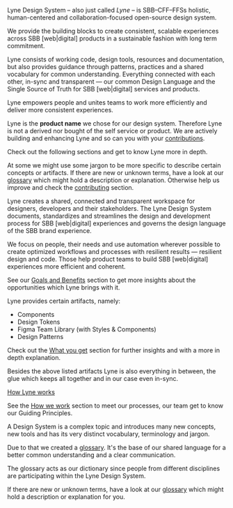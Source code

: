 <lyne-title level="1" text="All about Lyne Design System" class="page-title"></lyne-title>

Lyne Design System <span class="is-highlighted">– also just called *Lyne* –</span> is SBB–CFF–FFSs holistic, human-centered and collaboration-focused open-source design system.

We provide the building blocks to create consistent, scalable experiences across SBB [web|digital] products in a sustainable fashion with long term commitment.

Lyne consists of working code, design tools, resources and documentation, but also  provides guidance through patterns, practices and a shared vocabulary for common understanding. Everything connected with each other, <span class="is-highlighted">in-sync</span> and transparent — our common <span class="is-highlighted">Design Language</span> and the Single Source of Truth for SBB [web|digital] services and products.

Lyne empowers people and unites teams to work <span class="is-highlighted show-cash">more efficiently</span> and deliver <span class="is-highlighted show-cash">more consistent experiences</span>.

<div class="notification is-primary is-light">Lyne is the <strong>product name</strong> we chose for our design system. Therefore Lyne is not a derived nor bought of the self service or product. We are actively building and enhancing Lyne and so can you with your <a href="/contributing">contributions</a>.</div>

<lyne-title level="2" text="Lyne behind the scenes"></lyne-title>

Check out the following sections and get to know Lyne more in depth.

At some we might use some jargon to be more specific to describe certain concepts or artifacts. If there are new or unknown terms, have a look at our [glossary](/about/glossary/) which might hold a description or explanation. Otherwise help us improve and check the <a href="/contributing">contributing</a> section.


<lyne-title level="3" text="Goals and Benefits"></lyne-title>

Lyne creates a shared, connected and transparent workspace for designers, developers and their stakeholders. The Lyne Design System documents, standardizes and streamlines the design and development process for SBB [web|digital] experiences and governs the design language of the SBB brand experience.

We focus on people, their needs and use automation wherever possible to create optimized workflows and processes with resilient results — resilient design and code. Those help product teams to build SBB [web|digital] experiences more efficient and coherent. 

See our <span class="is-highlighted show-rocket-and-cash">[Goals and Benefits](/about/goals-and-benefits)</span> section to get more insights about the opportunities which Lyne brings with it.  

<lyne-title level="3" text="What you get"></lyne-title>

Lyne provides certain artifacts, namely:
* Components
* Design Tokens
* Figma Team Library (with Styles & Components)
* Design Patterns

Check out the [What you get](/about/what-you-get/) section for further insights and with a more in depth explanation.

Besides the above listed artifacts Lyne is also everything in between, the glue which keeps all together and in our case even in-sync. 

<lyne-title level="3" text="How Lyne works"></lyne-title>

[How Lyne works](/about/how-lyne-works/)

<lyne-title level="3" text="How we work"></lyne-title>

See the [How we work](/about/how-we-work/) section to meet our processes, our team get to know our Guiding Principles.

<lyne-title level="3" text="Glossary"></lyne-title>

A Design System is a complex topic and introduces many new concepts, new tools and has its very distinct vocabulary, terminology and jargon.

Due to that we created a [glossary](/about/glossary/). It's the base of our shared language for a better common understanding and a clear communication.

The glossary acts as our dictionary since people from different disciplines are participating within the Lyne Design System.

If there are new or unknown terms, have a look at our [glossary](/about/glossary/) which might hold a description or explanation for you.


